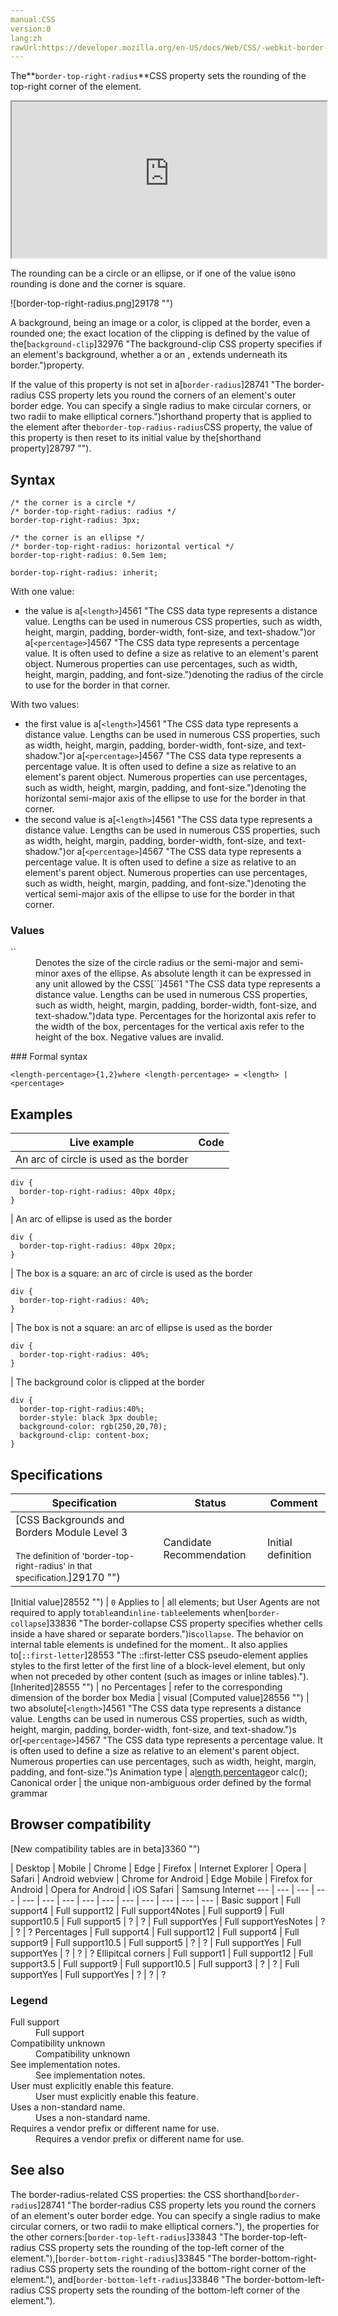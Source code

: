 ```yaml
---
manual:CSS
version:0
lang:zh
rawUrl:https://developer.mozilla.org/en-US/docs/Web/CSS/-webkit-border-top-right-radius
---
```






The**`border-top-right-radius`**CSS property sets the rounding of the top-right corner of the element.

<iframe src='https://interactive-examples.mdn.mozilla.net/pages/css/border-top-right-radius.html' width='100%' height='250'></iframe>


The rounding can be a circle or an ellipse, or if one of the value is`0`no rounding is done and the corner is square.

![border-top-right-radius.png]29178 "")


A background, being an image or a color, is clipped at the border, even a rounded one; the exact location of the clipping is defined by the value of the[`background-clip`]32976 "The background-clip CSS property specifies if an element's background, whether a <color> or an <image>, extends underneath its border.")property.

If the value of this property is not set in a[`border-radius`]28741 "The border-radius CSS property lets you round the corners of an element's outer border edge. You can specify a single radius to make circular corners, or two radii to make elliptical corners.")shorthand property that is applied to the element after the`border-top-radius-radius`CSS property, the value of this property is then reset to its initial value by the[shorthand property]28797 "").

## Syntax<a name="Syntax"></a>

```
/* the corner is a circle */
/* border-top-right-radius: radius */
border-top-right-radius: 3px;

/* the corner is an ellipse */
/* border-top-right-radius: horizontal vertical */
border-top-right-radius: 0.5em 1em;

border-top-right-radius: inherit;
```


With one value:


* the value is a[`<length>`]4561 "The <length> CSS data type represents a distance value. Lengths can be used in numerous CSS properties, such as width, height, margin, padding, border-width, font-size, and text-shadow.")or a[`<percentage>`]4567 "The <percentage> CSS data type represents a percentage value. It is often used to define a size as relative to an element's parent object. Numerous properties can use percentages, such as width, height, margin, padding, and font-size.")denoting the radius of the circle to use for the border in that corner.


With two values:


* the first value is a[`<length>`]4561 "The <length> CSS data type represents a distance value. Lengths can be used in numerous CSS properties, such as width, height, margin, padding, border-width, font-size, and text-shadow.")or a[`<percentage>`]4567 "The <percentage> CSS data type represents a percentage value. It is often used to define a size as relative to an element's parent object. Numerous properties can use percentages, such as width, height, margin, padding, and font-size.")denoting the horizontal semi-major axis of the ellipse to use for the border in that corner.
* the second value is a[`<length>`]4561 "The <length> CSS data type represents a distance value. Lengths can be used in numerous CSS properties, such as width, height, margin, padding, border-width, font-size, and text-shadow.")or a[`<percentage>`]4567 "The <percentage> CSS data type represents a percentage value. It is often used to define a size as relative to an element's parent object. Numerous properties can use percentages, such as width, height, margin, padding, and font-size.")denoting the vertical semi-major axis of the ellipse to use for the border in that corner.

### Values<a name="Values"></a>
<dl><dt id=''>`<length-percentage>`</dt><dd>Denotes the size of the circle radius or the semi-major and semi-minor axes of the ellipse. As absolute length it can be expressed in any unit allowed by the CSS[`<length>`]4561 "The <length> CSS data type represents a distance value. Lengths can be used in numerous CSS properties, such as width, height, margin, padding, border-width, font-size, and text-shadow.")data type. Percentages for the horizontal axis refer to the width of the box, percentages for the vertical axis refer to the height of the box. Negative values are invalid.</dd></dl>
### Formal syntax<a name="Formal_syntax"></a>

```
<length-percentage>{1,2}where <length-percentage> = <length> | <percentage>
```

## Examples<a name="Examples"></a>

Live example | Code 
 ---  |  ---  | 
 | An arc of circle is used as the border
```
div {
  border-top-right-radius: 40px 40px;
}
``` 
 | An arc of ellipse is used as the border
```
div {
  border-top-right-radius: 40px 20px;
}
``` 
 | The box is a square: an arc of circle is used as the border
```
div {
  border-top-right-radius: 40%;
}
``` 
 | The box is not a square: an arc of ellipse is used as the border
```
div {
  border-top-right-radius: 40%;
}
``` 
 | The background color is clipped at the border
```
div {
  border-top-right-radius:40%;
  border-style: black 3px double;
  background-color: rgb(250,20,70);
  background-clip: content-box;
}
``` 


## Specifications<a name="Specifications"></a>

Specification | Status | Comment 
 ---  |  ---  |  ---  | 
[CSS Backgrounds and Borders Module Level 3<br></br><small>The definition of &#39;border-top-right-radius&#39; in that specification.</small>]29170 "") | Candidate Recommendation | Initial definition 


[Initial value]28552 "") | `0` 
Applies to | all elements; but User Agents are not required to apply to`table`and`inline-table`elements when[`border-collapse`]33836 "The border-collapse CSS property specifies whether cells inside a <table> have shared or separate borders.")is`collapse`. The behavior on internal table elements is undefined for the moment.. It also applies to[`::first-letter`]28553 "The ::first-letter CSS pseudo-element applies styles to the first letter of the first line of a block-level element, but only when not preceded by other content (such as images or inline tables)."). 
[Inherited]28555 "") | no 
Percentages | refer to the corresponding dimension of the border box 
Media | visual 
[Computed value]28556 "") | two absolute[`<length>`]4561 "The <length> CSS data type represents a distance value. Lengths can be used in numerous CSS properties, such as width, height, margin, padding, border-width, font-size, and text-shadow.")s or[`<percentage>`]4567 "The <percentage> CSS data type represents a percentage value. It is often used to define a size as relative to an element's parent object. Numerous properties can use percentages, such as width, height, margin, padding, and font-size.")s 
Animation type | a[length](%4561#Interpolation "Values of the <length> CSS data type are interpolated as real, floating-point numbers."),[percentage](%4567#Interpolation "Values of the <percentage> CSS data type are interpolated as real, floating-point numbers.")or calc(); 
Canonical order | the unique non-ambiguous order defined by the formal grammar 


## Browser compatibility<a name="Browser_compatibility"></a>
[New compatibility tables are in beta<i></i>]3360 "")

 | <abbr>Desktop<i></i></abbr> | <abbr>Mobile<i></i></abbr> 
 | <abbr>Chrome<i></i></abbr> | <abbr>Edge<i></i></abbr> | <abbr>Firefox<i></i></abbr> | <abbr>Internet Explorer<i></i></abbr> | <abbr>Opera<i></i></abbr> | <abbr>Safari<i></i></abbr> | <abbr>Android webview<i></i></abbr> | <abbr>Chrome for Android<i></i></abbr> | <abbr>Edge Mobile<i></i></abbr> | <abbr>Firefox for Android<i></i></abbr> | <abbr>Opera for Android<i></i></abbr> | <abbr>iOS Safari<i></i></abbr> | <abbr>Samsung Internet<i></i></abbr> 
 ---  |  ---  |  ---  |  ---  |  ---  |  ---  |  ---  |  ---  |  ---  |  ---  |  ---  |  ---  |  ---  |  ---  | 
Basic support | <abbr>Full support</abbr>4 | <abbr>Full support</abbr>12 | <abbr>Full support</abbr>4<abbr>Notes<i></i></abbr> | <abbr>Full support</abbr>9 | <abbr>Full support</abbr>10.5 | <abbr>Full support</abbr>5 | <abbr>?</abbr> | <abbr>?</abbr> | <abbr>Full support</abbr>Yes | <abbr>Full support</abbr>Yes<abbr>Notes<i></i></abbr> | <abbr>?</abbr> | <abbr>?</abbr> | <abbr>?</abbr> 
Percentages | <abbr>Full support</abbr>4 | <abbr>Full support</abbr>12 | <abbr>Full support</abbr>4 | <abbr>Full support</abbr>9 | <abbr>Full support</abbr>10.5 | <abbr>Full support</abbr>5 | <abbr>?</abbr> | <abbr>?</abbr> | <abbr>Full support</abbr>Yes | <abbr>Full support</abbr>Yes | <abbr>?</abbr> | <abbr>?</abbr> | <abbr>?</abbr> 
Ellipitcal corners | <abbr>Full support</abbr>1 | <abbr>Full support</abbr>12 | <abbr>Full support</abbr>3.5 | <abbr>Full support</abbr>9 | <abbr>Full support</abbr>10.5 | <abbr>Full support</abbr>3 | <abbr>?</abbr> | <abbr>?</abbr> | <abbr>Full support</abbr>Yes | <abbr>Full support</abbr>Yes | <abbr>?</abbr> | <abbr>?</abbr> | <abbr>?</abbr> 


### Legend<a name="Legend"></a>
<dl><dt id=''><abbr>Full support</abbr></dt><dd>Full support</dd><dt id=''><abbr>Compatibility unknown</abbr></dt><dd>Compatibility unknown</dd><dt id=''><abbr>See implementation notes.<i></i></abbr></dt><dd>See implementation notes.</dd><dt id=''><abbr>User must explicitly enable this feature.<i></i></abbr></dt><dd>User must explicitly enable this feature.</dd><dt id=''><abbr>Uses a non-standard name.<i></i></abbr></dt><dd>Uses a non-standard name.</dd><dt id=''><abbr>Requires a vendor prefix or different name for use.<i></i></abbr></dt><dd>Requires a vendor prefix or different name for use.</dd></dl>

## See also<a name="See_also"></a>


The border-radius-related CSS properties: the CSS shorthand[`border-radius`]28741 "The border-radius CSS property lets you round the corners of an element's outer border edge. You can specify a single radius to make circular corners, or two radii to make elliptical corners."), the properties for the other corners:[`border-top-left-radius`]33843 "The border-top-left-radius CSS property sets the rounding of the top-left corner of the element."),[`border-bottom-right-radius`]33845 "The border-bottom-right-radius CSS property sets the rounding of the bottom-right corner of the element."), and[`border-bottom-left-radius`]33846 "The border-bottom-left-radius CSS property sets the rounding of the bottom-left corner of the element.").




